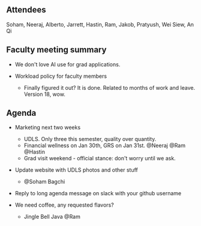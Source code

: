 ## Attendees
Soham, Neeraj, Alberto, Jarrett, Hastin, Ram, Jakob, Pratyush, Wei Siew, An Qi

## Faculty meeting summary
- We don't love AI use for grad applications.

- Workload policy for faculty members
    - Finally figured it out? It is done. Related to months of work and leave. Version 18, wow.

## Agenda

- Marketing next two weeks
    - UDLS. Only three this semester, quality over quantity.
    - Financial wellness on Jan 30th, GRS on Jan 31st. @Neeraj @Ram @Hastin
    - Grad visit weekend - official stance: don't worry until we ask.

- Update website with UDLS photos and other stuff
    - @Soham Bagchi

- Reply to long agenda message on slack with your github username

- We need coffee, any requested flavors?
    - Jingle Bell Java @Ram








